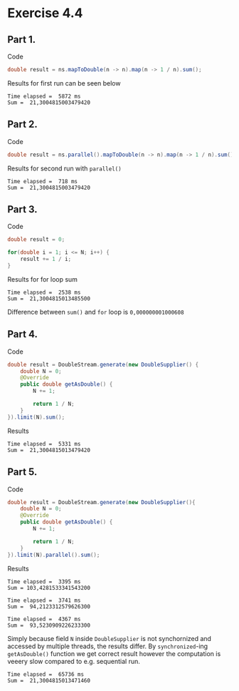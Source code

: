 # Exercise 4.4

## Part 1.
Code
```JAVA
double result = ns.mapToDouble(n -> n).map(n -> 1 / n).sum();
```

Results for first run can be seen below

```
Time elapsed =  5872 ms
Sum =  21,3004815003479420
```
## Part 2.
Code
```JAVA
double result = ns.parallel().mapToDouble(n -> n).map(n -> 1 / n).sum();
```

Results for second run with `parallel()`

```
Time elapsed =  718 ms
Sum =  21,3004815003479420
```

## Part 3.
Code
```JAVA
double result = 0;

for(double i = 1; i <= N; i++) {
    result += 1 / i;
}
```

Results for for loop sum

```
Time elapsed =  2538 ms
Sum =  21,3004815013485500
```

Difference between `sum()` and `for` loop is `0,000000001000608`

## Part 4.
Code
```JAVA
double result = DoubleStream.generate(new DoubleSupplier() {
    double N = 0;
    @Override
    public double getAsDouble() {
        N += 1;

        return 1 / N;
    }
}).limit(N).sum();
```

Results

```
Time elapsed =  5331 ms
Sum =  21,3004815013479420
```

## Part 5.
Code
```JAVA
double result = DoubleStream.generate(new DoubleSupplier(){
    double N = 0;
    @Override
    public double getAsDouble() {
        N += 1;

        return 1 / N;
    }
}).limit(N).parallel().sum();
```

Results
```
Time elapsed =  3395 ms
Sum = 103,4281533341543200

Time elapsed =  3741 ms
Sum =  94,2123312579626300

Time elapsed =  4367 ms
Sum =  93,5230909226233300
```

Simply because field `N` inside `DoubleSupplier` is not synchornized and accessed by multiple threads, the results differ.
By `synchronized`-ing `getAsDouble()` function we get correct result however the computation is veeery slow compared to e.g. sequential run.
```
Time elapsed =  65736 ms
Sum =  21,3004815013471460
```